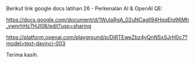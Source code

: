 Berikut link google docs latihan 26 - Perkenalan AI & OpenAI QE:

https://docs.google.com/document/d/1WuIaRgA_02uNCagll94HqqElg96Mh_ywnrhHz7HJl08/edit?usp=sharing

https://platform.openai.com/playground/p/DiRTEweZbz4yQnNSxSJrH0c7?model=text-davinci-003

Terima kasih.
